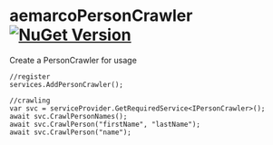 
# aemarcoPersonCrawler [![NuGet Version](https://img.shields.io/nuget/v/aemarcoPersonCrawler.svg?style=flat-square)](https://www.nuget.org/packages/aemarcoPersonCrawler)


Create a PersonCrawler for usage

    //register
    services.AddPersonCrawler();

    //crawling
    var svc = serviceProvider.GetRequiredService<IPersonCrawler>();
    await svc.CrawlPersonNames();
	await svc.CrawlPerson("firstName", "lastName");
	await svc.CrawlPerson("name");



